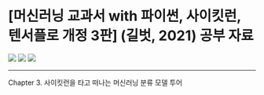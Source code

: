# [머신러닝 교과서 with 파이썬, 사이킷런, 텐서플로 개정 3판] (길벗, 2021) 공부 자료
<img src="https://camo.githubusercontent.com/256bb6784a158b053e27e4d3c77d3f96de3d551a30711bc8f62158bc4ca648fb/68747470733a2f2f696d672e736869656c64732e696f2f62616467652f507974686f6e2d332e372d626c75652e7376673f7374796c653d706c6173746963"> <img src="https://camo.githubusercontent.com/bb76f46f1a17176ce35623ac282da32fb226c0bdb799a250e217ace70a3c6c9b/68747470733a2f2f696d672e736869656c64732e696f2f62616467652f7363696b69742d2d6c6561726e2d302e32342e302d7265642e7376673f7374796c653d706c6173746963"> <img src="https://camo.githubusercontent.com/684f4237e5498e44fda81533911ddccc694f4c9839d1529d2ba0f2dd53f21df2/68747470733a2f2f696d672e736869656c64732e696f2f62616467652f54656e736f72466c6f772d322e342e302d6f72616e67652e7376673f7374796c653d706c6173746963">
</br>
***
Chapter 3. 사이킷런을 타고 떠나는 머신러닝 분류 모델 투어
